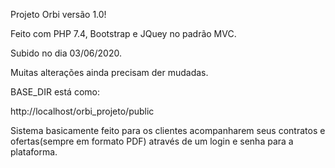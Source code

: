 Projeto Orbi versão 1.0!

Feito com PHP 7.4, Bootstrap e JQuey no padrão MVC.

Subido no dia 03/06/2020.

Muitas alterações ainda precisam der mudadas.

BASE_DIR está como:

http://localhost/orbi_projeto/public


Sistema basicamente feito para os clientes acompanharem seus contratos e ofertas(sempre em formato PDF) através de um login e senha para a plataforma.
